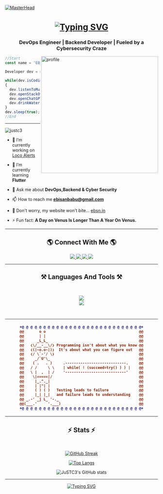 <a href="https://ebsn00.com" target="_blank">
  <img src="https://camo.githubusercontent.com/ba9f3bd30647e352a3f5e1e45eb45c6ec7bad6155cd16aaedf4a426738da0ca5/68747470733a2f2f696e646f616e616c79746963612e636f6d2f7374617469632f696d616765732f62616e6e6572722e676966" alt="MasterHead">
</a>

<h1 align="center">
    <a href="https://ebsn00.com">
        <img src="https://readme-typing-svg.demolab.com?font=Righteous&size=35&duration=4000&pause=1000&center=true&vCenter=true&width=500&height=70&lines=Hi+There!+%F0%9F%91%8B;I'm+Ebisan;Also+Known+As+JuSTC3" alt="Typing SVG" />
    </a>
</h1>
<h3 align="center">DevOps Engineer | Backend Developer | Fueled by a Cybersecurity Craze</h3>

<img align="right" alt="profile" width="385" src="https://cdn.discordapp.com/attachments/858390754858500106/1146825466259460106/profile2.gif">

```js
//Start
const name = 'EBSN' || 'JuSTC3';

Developer dev = new Developer(name);

while(dev.isCoding())
{
  dev.listenToMusic();
  dev.openStackOverFlow();
  dev.openChatGPT();
  dev.drinkWater();
}
dev.sleep(true);
//End
```

<hr/>

<p align="left"> <img src="https://komarev.com/ghpvc/?username=justc3&label=Profile%20views&color=0e75b6&style=flat" alt="justc3" /> </p>

- 🔭 I’m currently working on [Loco Alerts](https://github.com/JuSTC3/LOCOV2)

- 🌱 I’m currently learning **Flutter**

<!-- - 👨‍💻 All of my projects are available at [ebsn00.com](ebsn00.com)*/-->

- 💬 Ask me about **DevOps,Backend & Cyber Security**

- 📫 How to reach me **ebisanbabu@gmail.com**

- 📄 Don't worry, my website won't bite... [ebsn.in](ebsn.in)

- ⚡ Fun fact: **A Day on Venus Is Longer Than A Year On Venus.**

<hr/>

<h2 align="center">🌎 Connect With Me 🌎</h2>
<p align="center">
    <a href="mailto:thejustc3@gmail.com">
    <img src="https://img.shields.io/badge/Gmail-D14836?style=for-the-badge&logo=gmail&logoColor=white"/>
  </a>
  <a href="https://linkedin.com/in/ebisan" target="_blank">
    <img src="https://img.shields.io/badge/LinkedIn-0077B5?style=for-the-badge&logo=linkedin&logoColor=white"/>
  </a>
  <a href="https://www.instagram.com/_ebsn_/" target="_blank">
     <img src="https://img.shields.io/badge/Instagram-E4405F?style=for-the-badge&logo=instagram&logoColor=white"/>
  </a>
  <a href="https://discord.com/users/743045390026276868" target="_blank">
     <img src="https://img.shields.io/badge/Discord-5865F2?style=for-the-badge&logo=discord&logoColor=white"/>
  </a>
</p>

<hr/>

<h2 align="center">⚒️ Languages And Tools ⚒️</h2>
<br/>
<p align="center">
    <img src="https://skillicons.dev/icons?i=nodejs,python,java,lua,c,cpp,php,androidstudio,flutter,dart,kotlin,javascript,ts,express,react,redux,django,laravel,bootstrap,css,tailwind,html,jquery,wordpress,mongodb,dynamodb,sqlite,mysql,webpack,stackoverflow" /><br>
    <img src="https://skillicons.dev/icons?i=aws,linux,docker,git,jenkins,bash,cloudflare,nginx,discord,vscode,postman" />
</p>
<br/>

<hr/>

<h4 align="center">
  
```diff
+@ @ @ @ @ @ @ @ @ @ @ @ @ @ @ @ @ @ @ @ @ @ @ @ @ @ @ @+
@@       o o                                           @@
@@       | |                                           @@
@@      _L_L_                                          @@
@@   ❮\/__-__\/❯ Programming isn't about what you know @@
@@   ❮(|~o.o~|)❯  It's about what you can figure out   @@
@@   ❮/ \`-'/ \❯                                       @@
@@     _/`U'\_                                         @@
@@    ( .   . )     .----------------------------.     @@
@@   / /     \ \    | while( ! (succeed=try() ) ) |    @@
@@   \ |  ,  | /    '----------------------------'     @@
@@    \|=====|/                                        @@
@@     |_.^._|                                         @@
@@     | |"| |                                         @@
@@     ( ) ( )   Testing leads to failure              @@
@@     |_| |_|   and failure leads to understanding    @@
@@ _.-' _j L_ '-._                                     @@
@@(___.'     '.___)                                    @@
+@ @ @ @ @ @ @ @ @ @ @ @ @ @ @ @ @ @ @ @ @ @ @ @ @ @ @ @+
```

</h4>

<hr/>

<h2 align="center">⚡ Stats ⚡</h2>
<br/>

<div align="center">

[![GitHub Streak](https://streak-stats.demolab.com?user=JuSTC3&theme=transparent&card_width=500&count_private=true)](https://git.io/streak-stats)

[![Top Langs](https://github-readme-stats.vercel.app/api/top-langs/?username=JuSTC3&theme=transparent&card_width=300&count_private=true)](https://github.com/anuraghazra/github-readme-stats)

![JuSTC3's GitHub stats](https://github-readme-stats.vercel.app/api?username=JuSTC3&theme=transparent&show_icons=true&card_width=500&count_private=true)

</div>

<hr/>

<p align="center">
    <a href="https://git.io/typing-svg">
        <img src="https://readme-typing-svg.demolab.com?font=Rubik+Iso&size=30&duration=4000&pause=1000&center=true&vCenter=true&width=500&height=70&lines=Thanks+for+visiting!+%E2%9C%8C%EF%B8%8F;Drop+me+a+line+on+LinkedIn" alt="Typing SVG" />
    </a>
</p>